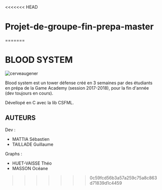 <<<<<<< HEAD
# Projet-de-groupe-fin-prepa-master
=======
# BLOOD SYSTEM
![cerveaugener](https://user-images.githubusercontent.com/36642106/40279446-ee6e4764-5c42-11e8-963b-d9a6392e220f.jpg)

Blood system est un tower défense créé en 3 semaines par des étudiants en prépa de la Game Academy (session 2017-2018),
pour la fin d'année (dev toujours en cours).

Dévellopé en C avec la lib CSFML.


## AUTEURS

Dev :
  - MATTIA Sébastien
  - TAILLADE Guillaume
  
 Graphs :
  - HUET-VAISSE Théo
  - MASSON Océane
>>>>>>> 0c59fcd56b3a57a259c75a8c863d71839d1c4459
